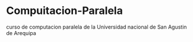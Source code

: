 # Compuitacion-Paralela
curso de computacion paralela de la Universidad nacional de San Agustin de Arequipa
